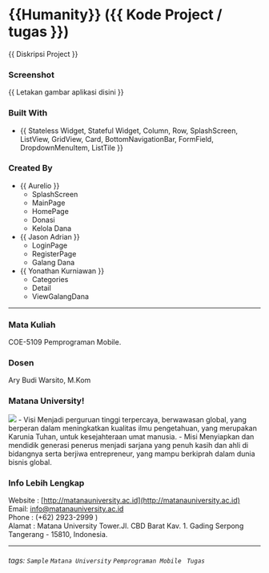 # {{Humanity}} ({{ Kode Project / tugas }})
 {{ Diskripsi Project }}
### Screenshot
{{ Letakan gambar aplikasi disini }}

### Built With
- {{ Stateless Widget, Stateful Widget, Column, Row, SplashScreen, ListView, GridView, Card, BottomNavigationBar, FormField, DropdownMenuItem, ListTile }}

### Created By
- {{ Aurelio }}
    - SplashScreen
    - MainPage
    - HomePage
    - Donasi
    - Kelola Dana
- {{ Jason Adrian }}
    - LoginPage
    - RegisterPage
    - Galang Dana
- {{ Yonathan Kurniawan }}
    - Categories
    - Detail
    - ViewGalangDana
---
### Mata Kuliah 
COE-5109 Pemprograman Mobile. 
### Dosen
Ary Budi Warsito, M.Kom
### Matana University!
<img src="http://matanauniversity.ac.id/website_lama/images/footer/Logo_mu_foot.png" />
- Visi 
Menjadi perguruan tinggi terpercaya, berwawasan global, yang berperan dalam meningkatkan kualitas ilmu pengetahuan, yang merupakan Karunia Tuhan, untuk kesejahteraan umat manusia.
- Misi 
Menyiapkan dan mendidik generasi penerus menjadi sarjana yang penuh kasih dan ahli di bidangnya serta berjiwa entrepreneur, yang mampu berkiprah dalam dunia bisnis global.

### Info Lebih Lengkap
Website : [http://matanauniversity.ac.id](http://matanauniversity.ac.id)  
Email: [info@matanauniversity.ac.id](mailto:info@matanauniversity.ac.id)  
Phone : (+62) 2923-2999 )  
Alamat : Matana University Tower.Jl. CBD Barat Kav. 1. Gading Serpong Tangerang - 15810, Indonesia.

---

###### tags: `Sample` `Matana University` `Pemprograman Mobile ` `Tugas` 
